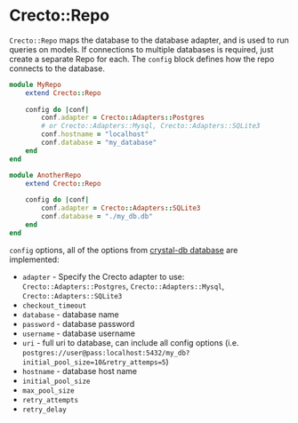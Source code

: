 # Crecto::Repo

`Crecto::Repo` maps the database to the database adapter, and is used to run queries on models.  If connections to multiple databases is required, just create a separate Repo for each.  The `config` block defines how the repo connects to the database.

```ruby
module MyRepo
    extend Crecto::Repo
    
    config do |conf|
        conf.adapter = Crecto::Adapters::Postgres
        # or Crecto::Adapters::Mysql, Crecto::Adapters::SQLite3
        conf.hostname = "localhost"
        conf.database = "my_database"
    end
end

module AnotherRepo
    extend Crecto::Repo
    
    config do |conf|
        conf.adapter = Crecto::Adapters::SQLite3
        conf.database = "./my_db.db"
    end
end
```

`config` options, all of the options from [crystal-db database](http://crystal-lang.github.io/crystal-db/api/latest/DB/Database.html) are implemented:

* `adapter` - Specify the Crecto adapter to use: `Crecto::Adapters::Postgres`, `Crecto::Adapters::Mysql`, `Crecto::Adapters::SQLite3`
* `checkout_timeout`
* `database` - database name
* `password` - database password
* `username` - database username
* `uri` - full uri to database, can include all config options \(i.e. `postgres://user@pass:localhost:5432/my_db?initial_pool_size=10&retry_attemps=5`\)
* `hostname` - database host name
* `initial_pool_size`
* `max_pool_size`
* `retry_attempts`
* `retry_delay`

